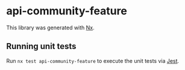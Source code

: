 # api-community-feature

This library was generated with [Nx](https://nx.dev).

## Running unit tests

Run `nx test api-community-feature` to execute the unit tests via [Jest](https://jestjs.io).
